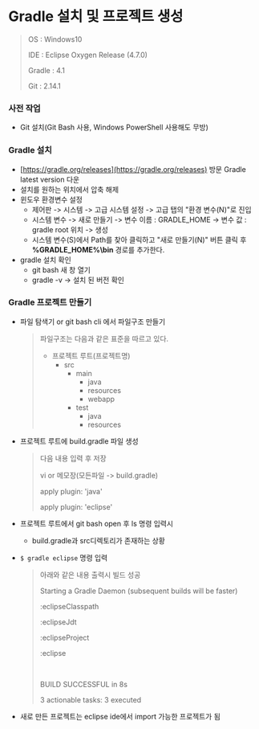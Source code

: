 # Gradle 설치 및 프로젝트 생성 

> OS : Windows10
>
> IDE : Eclipse Oxygen Release (4.7.0)
>
> Gradle : 4.1
>
> Git : 2.14.1



### 사전 작업

* Git 설치(Git Bash 사용, Windows PowerShell 사용해도 무방)



### Gradle 설치

* [https://gradle.org/releases](https://gradle.org/releases) 방문 Gradle latest version 다운
* 설치를 원하는 위치에서 압축 해제
* 윈도우 환경변수 설정
  * 제어판 -> 시스템 -> 고급 시스템 설정 -> 고급 탭의 "환경 변수(N)"로 진입
  * 시스템 변수 -> 새로 만들기 -> 변수 이름 : GRADLE_HOME -> 변수 값 : gradle root 위치 -> 생성
  * 시스템 변수(S)에서 Path를 찾아 클릭하고 "새로 만들기(N)" 버튼 클릭 후 **%GRADLE_HOME%\bin** 경로를 추가한다.
* gradle 설치 확인
  * git bash 새 창 열기
  * gradle -v -> 설치 된 버전 확인


### Gradle 프로젝트 만들기

* 파일 탐색기 or git bash cli 에서 파일구조 만들기

  > 파일구조는 다음과 같은 표준을 따르고 있다.
  >
  > * 프로젝트 루트(프로젝트명)
  >   * src
  >     * main
  >       * java
  >       * resources
  >       * webapp
  >     * test
  >       * java
  >       * resources

* 프로젝트 루트에 build.gradle 파일 생성

  > 다음 내용 입력 후 저장
  >
  > vi or 메모장(모든파일 -> build.gradle)
  >
  >  
  >
  > apply plugin: 'java'
  >
  > apply plugin: 'eclipse'

* 프로젝트 루트에서 git bash open 후 ls 명령 입력시

  * build.gradle과 src디렉토리가 존재하는 상황

* `$ gradle eclipse` 명령 입력

  > 아래와 같은 내용 출력시 빌드 성공
  >
  > Starting a Gradle Daemon (subsequent builds will be faster)
  >
  > :eclipseClasspath
  >
  > :eclipseJdt
  >
  > :eclipseProject
  >
  > :eclipse
  >
  > ​
  >
  > BUILD SUCCESSFUL in 8s
  >
  > 3 actionable tasks: 3 executed

* 새로 만든 프로젝트는 eclipse ide에서 import 가능한 프로젝트가 됨

